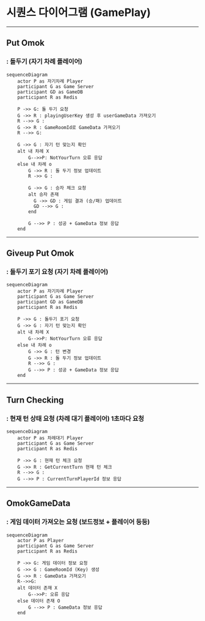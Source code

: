 # 시퀀스 다이어그램 (GamePlay)
------------------------------
## Put Omok
### : 돌두기 (자기 차례 플레이어)
```mermaid
sequenceDiagram
	actor P as 자기차례 Player
	participant G as Game Server
	participant GD as GameDB
  	participant R as Redis

	P ->> G: 돌 두기 요청
	G ->> R : playingUserKey 생성 후 userGameData 가져오기
	R -->> G :  
  	G ->> R : GameRoomId로 GameData 가져오기
  	R -->> G: 

	G ->> G : 자기 턴 맞는지 확인
	alt 내 차례 X
		G-->>P: NotYourTurn 오류 응답
	else 내 차례 o
		G ->> R : 돌 두기 정보 업데이트
		R ->> G :  
	
		G ->> G : 승자 체크 요청
		alt 승자 존재
		  G ->> GD : 게임 결과 (승/패) 업데이트
		  GD -->> G :   
		end
	
	  	G -->> P : 성공 + GameData 정보 응답
	end
```

------------------------------

## Giveup Put Omok 
### : 돌두기 포기 요청 (자기 차례 플레이어)
```mermaid
sequenceDiagram
	actor P as 자기차례 Player
	participant G as Game Server
	participant GD as GameDB
  	participant R as Redis

	P ->> G : 돌두기 포기 요청
	G ->> G : 자기 턴 맞는지 확인
	alt 내 차례 X
		G-->>P: NotYourTurn 오류 응답
	else 내 차례 o
		G ->> G : 턴 변경
		G ->> R : 돌 두기 정보 업데이트
		R -->> G :  
	  	G -->> P : 성공 + GameData 정보 응답
	end

```



------------------------------

## Turn Checking 
### : 현재 턴 상태 요청 (차례 대기 플레이어) 1초마다 요청

```mermaid
sequenceDiagram
	actor P as 차례대기 Player
	participant G as Game Server
  	participant R as Redis

	P ->> G : 현재 턴 체크 요청
	G ->> R : GetCurrentTurn 현재 턴 체크
  	R -->> G : 
  	G -->> P : CurrentTurnPlayerId 정보 응답

```


------------------------------


## OmokGameData 
### : 게임 데이터 가져오는 요청 (보드정보 + 플레이어 등등)

```mermaid
sequenceDiagram
	actor P as Player
	participant G as Game Server
  	participant R as Redis

	P ->> G: 게임 데이터 정보 요청
	G ->> G : GameRoomId (Key) 생성
	G ->> R : GameData 가져오기
	R-->>G: 
	alt 데이터 존재 X
		G-->>P: 오류 응답
	else 데이터 존재 O
		G -->> P : GameData 정보 응답
	end
```



